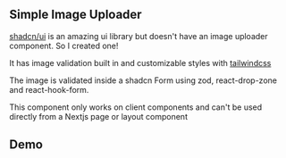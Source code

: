 ## Simple Image Uploader

[shadcn/ui](https://ui.shadcn.com/) is an amazing ui library but doesn't have an image uploader component. So I created one!

It has image validation built in and customizable styles with [tailwindcss](https://tailwindcss.com/)

The image is validated inside a shadcn Form using zod, react-drop-zone and react-hook-form.

This component only works on client components and can't be used directly from a Nextjs page or layout component

## Demo
